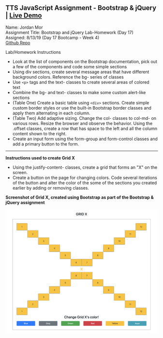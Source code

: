 ## TTS JavaScript Assignment - Bootstrap & jQuery | [Live Demo](https://jordanmor.github.io/tts-js-assignments/bootstrap-jquery/)

Name: Jordan Mor  
Assignment Title: Bootstrap and jQuery Lab-Homework (Day 17)  
Assigned: 8/13/19 (Day 17 Bootcamp - Week 4)  
[Github Repo](https://github.com/jordanmor/tts-js-assignments) 

Lab/Homework Instructions  
- Look at the list of components on the Bootstrap documentation, pick out a few of the components and code some simple sections
- Using div sections, create several message areas that have different background colors. Reference the bg- series of classes
- Use `<p>` tags and the text- classes to create several areas of colored text
- Combine the bg- and text- classes to make some custom alert-like sections
- (Table One) Create a basic table using `<div>` sections. Create simple custom border styles or use the built-in Bootstrap border classes and apply them alternating in each column.
- (Table Two) Add adaptive sizing. Change the col- classes to col-md- on various rows. Resize the browser and observe the behavior. Using the .offset classes, create a row that has space to the left and all the column content shown to the right.
- Create an input form using the form-group and form-control classes and add a primary button to the form.   
--- 
<strong>Instructions used to create Grid X</strong>  
- Using the justify-content- classes, create a grid that forms an "X" on the screen.
- Create a button on the page for changing colors. Code several iterations of the button and alter the color of the some of the sections you created earlier by adding or removing classes.

**Screenshot of Grid X, created using Bootstrap as part of the Bootstrap & jQuery assignment**  

![Grid X Screen Shot](grid-x-screenshot.png)  